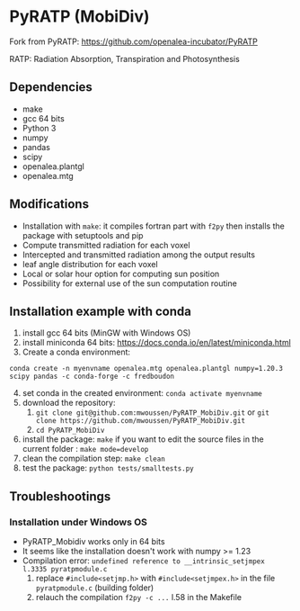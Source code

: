 # PyRATP (MobiDiv)
Fork from PyRATP: https://github.com/openalea-incubator/PyRATP

RATP: Radiation Absorption, Transpiration and Photosynthesis

## Dependencies
- make
- gcc 64 bits 
- Python 3
- numpy
- pandas
- scipy
- openalea.plantgl
- openalea.mtg

## Modifications 
- Installation with `make`: it compiles fortran part with `f2py` then installs the package with setuptools and pip
- Compute transmitted radiation for each voxel
- Intercepted and transmitted radiation among the output results
- leaf angle distribution for each voxel
- Local or solar hour option for computing sun position
- Possibility for external use of the sun computation routine

## Installation example with conda
1) install gcc 64 bits (MinGW with Windows OS)
2) install miniconda 64 bits: https://docs.conda.io/en/latest/miniconda.html
3) Create a conda environment:
```shell
conda create -n myenvname openalea.mtg openalea.plantgl numpy=1.20.3 scipy pandas -c conda-forge -c fredboudon
```
4) set conda in the created environment: `conda activate myenvname`
5) download the repository: 
   1) `git clone git@github.com:mwoussen/PyRATP_MobiDiv.git` or `git clone https://github.com/mwoussen/PyRATP_MobiDiv.git`
   2) `cd PyRATP_MobiDiv`
6) install the package: `make`
    if you want to edit the source files in the current folder : `make mode=develop`
7) clean the compilation step: `make clean`
8) test the package: `python tests/smalltests.py`

## Troubleshootings
### Installation under Windows OS
- PyRATP_Mobidiv works only in 64 bits
- It seems like the installation doesn't work with numpy >= 1.23
- Compilation error: `undefined reference to __intrinsic_setjmpex l.3335 pyratpmodule.c` 
    1) replace `#include<setjmp.h>` with `#include<setjmpex.h>` in the file `pyratpmodule.c` (building folder)
    2) relauch the compilation `f2py -c ...` l.58 in the Makefile 

